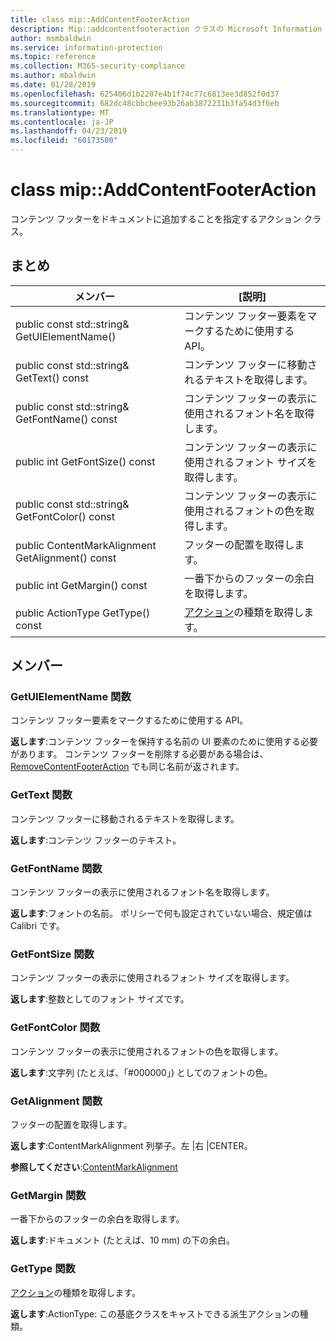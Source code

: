 ```yaml
---
title: class mip::AddContentFooterAction
description: Mip::addcontentfooteraction クラスの Microsoft Information Protection (MIP) SDK について説明します。
author: msmbaldwin
ms.service: information-protection
ms.topic: reference
ms.collection: M365-security-compliance
ms.author: mbaldwin
ms.date: 01/28/2019
ms.openlocfilehash: 625406d1b2207e4b1f74c77c6813ee3d852f0d37
ms.sourcegitcommit: 682dc48cbbcbee93b26ab3872231b3fa54d3f6eb
ms.translationtype: MT
ms.contentlocale: ja-JP
ms.lasthandoff: 04/23/2019
ms.locfileid: "60173500"
---
```

# <a name="class-mipaddcontentfooteraction"></a>class mip::AddContentFooterAction 
コンテンツ フッターをドキュメントに追加することを指定するアクション クラス。
  
## <a name="summary"></a>まとめ
 メンバー                        | [説明]                                
--------------------------------|---------------------------------------------
public const std::string& GetUIElementName()  |  コンテンツ フッター要素をマークするために使用する API。
public const std::string& GetText() const  |  コンテンツ フッターに移動されるテキストを取得します。
public const std::string& GetFontName() const  |  コンテンツ フッターの表示に使用されるフォント名を取得します。
public int GetFontSize() const  |  コンテンツ フッターの表示に使用されるフォント サイズを取得します。
public const std::string& GetFontColor() const  |  コンテンツ フッターの表示に使用されるフォントの色を取得します。
public ContentMarkAlignment GetAlignment() const  |  フッターの配置を取得します。
public int GetMargin() const  |  一番下からのフッターの余白を取得します。
public ActionType GetType() const  |  [アクション](class_mip_action.md)の種類を取得します。

## <a name="members"></a>メンバー
  
### <a name="getuielementname-function"></a>GetUIElementName 関数
コンテンツ フッター要素をマークするために使用する API。

  
**返します**:コンテンツ フッターを保持する名前の UI 要素のために使用する必要があります。 コンテンツ フッターを削除する必要がある場合は、[RemoveContentFooterAction](class_mip_removecontentfooteraction.md) でも同じ名前が返されます。
  
### <a name="gettext-function"></a>GetText 関数
コンテンツ フッターに移動されるテキストを取得します。

  
**返します**:コンテンツ フッターのテキスト。
  
### <a name="getfontname-function"></a>GetFontName 関数
コンテンツ フッターの表示に使用されるフォント名を取得します。

  
**返します**:フォントの名前。 ポリシーで何も設定されていない場合、規定値は Calibri です。
  
### <a name="getfontsize-function"></a>GetFontSize 関数
コンテンツ フッターの表示に使用されるフォント サイズを取得します。

  
**返します**:整数としてのフォント サイズです。
  
### <a name="getfontcolor-function"></a>GetFontColor 関数
コンテンツ フッターの表示に使用されるフォントの色を取得します。

  
**返します**:文字列 (たとえば、「#000000」) としてのフォントの色。
  
### <a name="getalignment-function"></a>GetAlignment 関数
フッターの配置を取得します。

  
**返します**:ContentMarkAlignment 列挙子。左 |右 |CENTER。 
  
**参照してください**:[ContentMarkAlignment](mip-enums-and-structs.md#contentmarkalignment)
  
### <a name="getmargin-function"></a>GetMargin 関数
一番下からのフッターの余白を取得します。

  
**返します**:ドキュメント (たとえば、10 mm) の下の余白。

### <a name="gettype-function"></a>GetType 関数
[アクション](class_mip_action.md)の種類を取得します。

  
**返します**:ActionType: この基底クラスをキャストできる派生アクションの種類。